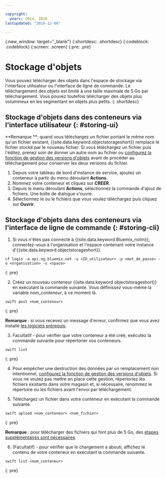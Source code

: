 ```yaml
---

copyright:
  years: 2014, 2016
lastupdated: "2016-12-06"

---
```

{:new_window: target="_blank"}
{:shortdesc: .shortdesc}
{:codeblock: .codeblock}
{:screen: .screen}
{:pre: .pre}

# Stockage d'objets

Vous pouvez télécharger des objets dans l'espace de stockage via l'interface utilisateur ou l'interface de ligne de commande. Le téléchargement des objets est limité à une taille maximale de 5 Go par téléchargement. Vous pouvez toutefois télécharger des objets plus volumineux en les segmentant en objets plus petits.
{: shortdesc}


## Stockage d'objets dans des conteneurs via l'interface utilisateur {: #storing-ui}

**Remarque **: quand vous téléchargez un fichier portant le même nom qu'un fichier existant, {{site.data.keyword.objectstorageshort}} remplace le fichier stocké par le nouveau fichier. Si vous téléchargez un fichier puis l'éditez, prenez soin de donner un autre nom au fichier ou [configurez la fonction de gestion des versions d'objets](/docs/services/ObjectStorage/os_versioning.html) avant de procéder au téléchargement pour conserver les deux versions du fichier.


1. Depuis votre tableau de bord d'instance de service, ajoutez un conteneur à partir du menu déroulant **Actions**.
2. Nommez votre conteneur et cliquez sur **CREER**.
3. Depuis le menu déroulant **Actions**, sélectionnez la commande d'ajout de fichiers. Une boîte de dialogue s'ouvre.
4. Sélectionnez le ou le fichiers que vous voulez téléchargez puis cliquez sur **Ouvrir**.



## Stockage d'objets dans des conteneurs via l'interface de ligne de commande {: #storing-cli}

1. Si vous n'êtes pas connecté à {{site.data.keyword.Bluemix_notm}}, connectez-vous à l'organisation et l'espace contenant votre instance d'{{site.data.keyword.objectstorageshort}}.

  ```
  cf login -a api.ng.bluemix.net -u <ID_utilisateur> -p <mot_de_passe> -o <organisation> -s <space>
  ```
  {: pre}

2. Créez un nouveau conteneur {{site.data.keyword.objectstorageshort}} en exécutant la commande suivante. Vous définissez vous-même la variable *nom_conteneur*, à ce moment là.

  ```
  swift post <nom_conteneur>
  ```
  {: pre}

**Remarque** : si vous recevez un message d'erreur, confirmez que vous avez installé [les logiciels prérequis](/docs/services/ObjectStorage/os_configuring.html#install-swift-client).

3. Facultatif - pour vérifier que votre conteneur a été créé, exécutez la commande suivante pour répertorier vos conteneurs.

  ```
  swift list
  ```
  {: pre}

4. Pour empêcher une destruction des données par un remplacement non intentionnel, [configurez la fonction de gestion des versions d'objets](/docs/services/ObjectStorage/os_versioning.html). Si vous ne voulez pas mettre en place cette gestion, répertoriez les fichiers existants dans votre magasin et, si nécessaire, renommez le répertoire ou les fichiers avant l'envoi par téléchargement.

5. Téléchargez un fichier dans votre conteneur en exécutant la commande suivante.

  ```
  swift upload <nom_conteneur> <nom_fichier>
  ```
  {: pre}

  **Remarque** : pour télécharger des fichiers qui font plus de 5 Go, des [étapes supplémentaires sont nécessaires](/docs/services/ObjectStorage/os_large_files.html).

6. (Facultatif) - pour vérifier que le chargement a abouti, affichez le contenu de votre conteneur en exécutant la commande suivante.

  ```
  swift list <nom_conteneur>
  ```
  {: pre}
